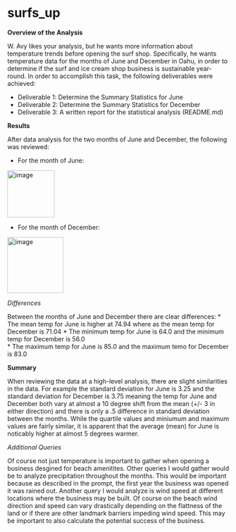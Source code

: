 # surfs_up

**Overview of the Analysis**

W. Avy likes your analysis, but he wants more information about temperature trends before opening the surf shop. Specifically, he wants temperature data for the months of June and December in Oahu, in order to determine if the surf and ice cream shop business is sustainable year-round. In order to accomplish this task, the following deliverables were achieved: 
*   Deliverable 1: Determine the Summary Statistics for June
*   Deliverable 2: Determine the Summary Statistics for December
*   Deliverable 3: A written report for the statistical analysis (README.md)

**Results**

After data analysis for the two months of June and December, the following was reviewed: 

*   For the month of June:

<img width="107" alt="image" src="https://user-images.githubusercontent.com/99268646/163896942-071274b9-cd29-4fc3-8dbc-d1291961cdfd.png">


*   For the month of December:  

<img width="127" alt="image" src="https://user-images.githubusercontent.com/99268646/163897027-112ea203-9130-4c62-a990-a98474fdc65c.png">

_Differences_

Between the months of June and December there are clear differences: 
    *    The mean temp for June is higher at 74.94 where as the mean temp for December is 71.04
    *    The minimum temp for June is 64.0 and the minimum temp for December is 56.0  
    *    The maximum temp for June is 85.0 and the maximum temo for December is 83.0 
    
**Summary**

When reviewing the data at a high-level analysis, there are slight similarities in the data. For example the standard deviation for June is 3.25 and the standard deviation for December is 3.75 meaning the temp for June and December both vary at almost a 10 degree shift from the mean (+/- 3 in either direction) and there is only a .5 difference in standard deviation between the months. While the quartile values and miniumum and maximum values are fairly similar, it is apparent that the average (mean) for June is noticably higher at almost 5 degrees warmer. 

_Additional Queries_

Of course not just temperature is important to gather when opening a business desgined for beach amenitites. Other queries I would gather would be to analyze precipitation throughout the months. This would be important because as described in the prompt, the first year the business was opened it was rained out. Another query I would analyze is wind speed at different locations where the business may be built. Of course on the beach wind direction and speed can vary drastically depending on the flattness of the land or if there are other landmark barriers impeding wind speed. This may be important to also calculate the potential success of the business. 

